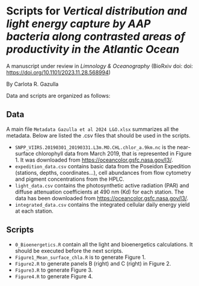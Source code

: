 # Scripts for *Vertical distribution and light energy capture by AAP bacteria along contrasted areas of productivity in the Atlantic Ocean*
A manuscript under review in *Limnology & Oceanography*
(BioRxiv doi: doi: https://doi.org/10.1101/2023.11.28.568994)

By Carlota R. Gazulla

Data and scripts are organized as follows:

Data
-
A main file ```Metadata Gazulla et al 2024 L&O.xlsx``` summarizes all the metadata. Below are listed the .csv files that should be used in the scripts.
- ```SNPP_VIIRS.20190301_20190331.L3m.MO.CHL.chlor_a.9km.nc``` is the near-surface chlorophyll data from March 2019, that is represented in Figure 1. It was downloaded from https://oceancolor.gsfc.nasa.gov/l3/. 
- ```expedition_data.csv``` contains basic data from the Poseidon Expedition (stations, depths, coordinates...), cell abundances from flow cytometry and pigment concentrations from the HPLC.
- ```light_data.csv``` contains the photosynthetic active radiation (PAR) and diffuse attenuation coefficients at 490 nm (Kd) for each station. The data has been downloaded from https://oceancolor.gsfc.nasa.gov/l3/.
- ```integrated_data.csv``` contains the integrated cellular daily energy yield at each station.

  
Scripts
-
- ```0_Bioenergetics.R``` contain all the light and bioenergetics calculations. It should be executed before the next scripts.
- ```Figure1_Mean_surface_chla.R``` is to generate Figure 1.
- ```Figure2.R``` to generate panels B (right) and C (right) in Figure 2. 
- ```Figure3.R``` to generate Figure 3.
- ```Figure4.R``` to generate Figure 4.
